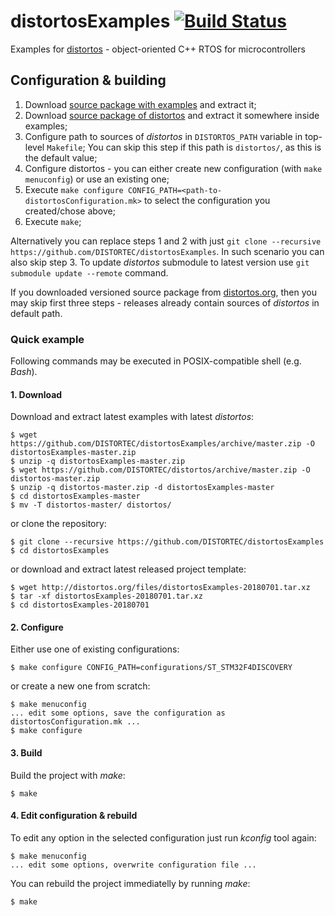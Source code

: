 distortosExamples [![Build Status](https://travis-ci.org/DISTORTEC/distortosExamples.svg?branch=master)](https://travis-ci.org/DISTORTEC/distortosExamples)
==========================

Examples for [distortos](http://distortos.org/) - object-oriented C++ RTOS for microcontrollers

Configuration & building
------------------------

1. Download
[source package with examples](https://github.com/DISTORTEC/distortosExamples/archive/master.zip) and extract it;
2. Download [source package of distortos](https://github.com/DISTORTEC/distortos/archive/master.zip) and extract it
somewhere inside examples;
3. Configure path to sources of *distortos* in `DISTORTOS_PATH` variable in top-level `Makefile`; You can skip this step
if this path is `distortos/`, as this is the default value;
4. Configure distortos - you can either create new configuration (with `make menuconfig`) or use an existing one;
5. Execute `make configure CONFIG_PATH=<path-to-distortosConfiguration.mk>` to select the configuration you
created/chose above;
6. Execute `make`;

Alternatively you can replace steps 1 and 2 with just
`git clone --recursive https://github.com/DISTORTEC/distortosExamples`. In such scenario you can also skip
step 3. To update *distortos* submodule to latest version use `git submodule update --remote` command.

If you downloaded versioned source package from [distortos.org](http://distortos.org/), then you may skip first three
steps - releases already contain sources of *distortos* in default path.

### Quick example

Following commands may be executed in POSIX-compatible shell (e.g. *Bash*).

#### 1. Download

Download and extract latest examples with latest *distortos*:

    $ wget https://github.com/DISTORTEC/distortosExamples/archive/master.zip -O distortosExamples-master.zip
    $ unzip -q distortosExamples-master.zip
    $ wget https://github.com/DISTORTEC/distortos/archive/master.zip -O distortos-master.zip
    $ unzip -q distortos-master.zip -d distortosExamples-master
    $ cd distortosExamples-master
    $ mv -T distortos-master/ distortos/

or clone the repository:

    $ git clone --recursive https://github.com/DISTORTEC/distortosExamples
    $ cd distortosExamples

or download and extract latest released project template:

    $ wget http://distortos.org/files/distortosExamples-20180701.tar.xz
    $ tar -xf distortosExamples-20180701.tar.xz
    $ cd distortosExamples-20180701

#### 2. Configure

Either use one of existing configurations:

    $ make configure CONFIG_PATH=configurations/ST_STM32F4DISCOVERY

or create a new one from scratch:

    $ make menuconfig
    ... edit some options, save the configuration as distortosConfiguration.mk ...
    $ make configure

#### 3. Build

Build the project with *make*:

    $ make

#### 4. Edit configuration & rebuild

To edit any option in the selected configuration just run *kconfig* tool again:

    $ make menuconfig
    ... edit some options, overwrite configuration file ...

You can rebuild the project immediatelly by running *make*:

    $ make
